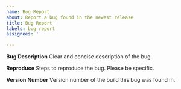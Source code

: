 ```yaml
---
name: Bug Report
about: Report a bug found in the newest release
title: Bug Report
labels: bug report
assignees: ''

---
```


**Bug Description**
Clear and concise description of the bug.

**Reproduce**
Steps to reproduce the bug. Please be specific.

**Version Number**
Version number of the build this bug was found in.

